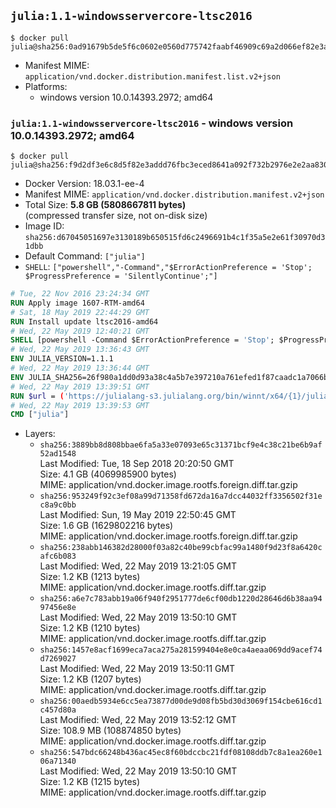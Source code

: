 ## `julia:1.1-windowsservercore-ltsc2016`

```console
$ docker pull julia@sha256:0ad91679b5de5f6c0602e0560d775742faabf46909c69a2d066ef82e3ad78bb4
```

-	Manifest MIME: `application/vnd.docker.distribution.manifest.list.v2+json`
-	Platforms:
	-	windows version 10.0.14393.2972; amd64

### `julia:1.1-windowsservercore-ltsc2016` - windows version 10.0.14393.2972; amd64

```console
$ docker pull julia@sha256:f9d2df3e6c8d5f82e3addd76fbc3eced8641a092f732b2976e2e2aa830242a8a
```

-	Docker Version: 18.03.1-ee-4
-	Manifest MIME: `application/vnd.docker.distribution.manifest.v2+json`
-	Total Size: **5.8 GB (5808667811 bytes)**  
	(compressed transfer size, not on-disk size)
-	Image ID: `sha256:d67045051697e3130189b650515fd6c2496691b4c1f35a5e2e61f30970d31dbb`
-	Default Command: `["julia"]`
-	`SHELL`: `["powershell","-Command","$ErrorActionPreference = 'Stop'; $ProgressPreference = 'SilentlyContinue';"]`

```dockerfile
# Tue, 22 Nov 2016 23:24:34 GMT
RUN Apply image 1607-RTM-amd64
# Sat, 18 May 2019 22:44:29 GMT
RUN Install update ltsc2016-amd64
# Wed, 22 May 2019 12:40:21 GMT
SHELL [powershell -Command $ErrorActionPreference = 'Stop'; $ProgressPreference = 'SilentlyContinue';]
# Wed, 22 May 2019 13:36:43 GMT
ENV JULIA_VERSION=1.1.1
# Wed, 22 May 2019 13:36:44 GMT
ENV JULIA_SHA256=26f980a1dd0d93a38c4a5b7e397210a761efed1f87caadc1a7066bb8ab12efab
# Wed, 22 May 2019 13:39:51 GMT
RUN $url = ('https://julialang-s3.julialang.org/bin/winnt/x64/{1}/julia-{0}-win64.exe' -f $env:JULIA_VERSION, ($env:JULIA_VERSION.Split('.')[0..1] -Join '.'));         Write-Host ('Downloading {0} ...' -f $url);         [Net.ServicePointManager]::SecurityProtocol = [Net.SecurityProtocolType]::Tls12;         Invoke-WebRequest -Uri $url -OutFile 'julia.exe';                 Write-Host ('Verifying sha256 ({0}) ...' -f $env:JULIA_SHA256);         if ((Get-FileHash julia.exe -Algorithm sha256).Hash -ne $env:JULIA_SHA256) {                 Write-Host 'FAILED!';                 exit 1;         };                 Write-Host 'Installing ...';         Start-Process -Wait -NoNewWindow                 -FilePath '.\julia.exe'                 -ArgumentList @(                         '/S',                         '/D=C:\julia'                 );                 Write-Host 'Updating PATH ...';         $env:PATH = 'C:\julia\bin;' + $env:PATH;         [Environment]::SetEnvironmentVariable('PATH', $env:PATH, [EnvironmentVariableTarget]::Machine);                 Write-Host 'Verifying install ("julia --version") ...';         julia --version;                 Write-Host 'Removing ...';         Remove-Item julia.exe -Force;                 Write-Host 'Complete.'
# Wed, 22 May 2019 13:39:53 GMT
CMD ["julia"]
```

-	Layers:
	-	`sha256:3889bb8d808bbae6fa5a33e07093e65c31371bcf9e4c38c21be6b9af52ad1548`  
		Last Modified: Tue, 18 Sep 2018 20:20:50 GMT  
		Size: 4.1 GB (4069985900 bytes)  
		MIME: application/vnd.docker.image.rootfs.foreign.diff.tar.gzip
	-	`sha256:953249f92c3ef08a99d71358fd672da16a7dcc44032ff3356502f31ec8a9c0bb`  
		Last Modified: Sun, 19 May 2019 22:50:45 GMT  
		Size: 1.6 GB (1629802216 bytes)  
		MIME: application/vnd.docker.image.rootfs.foreign.diff.tar.gzip
	-	`sha256:238abb146382d28000f03a82c40be99cbfac99a1480f9d23f8a6420cafc6b083`  
		Last Modified: Wed, 22 May 2019 13:21:05 GMT  
		Size: 1.2 KB (1213 bytes)  
		MIME: application/vnd.docker.image.rootfs.diff.tar.gzip
	-	`sha256:a6e7c783abb19a06f940f2951777de6cf00db1220d28646d6b38aa9497456e8e`  
		Last Modified: Wed, 22 May 2019 13:50:10 GMT  
		Size: 1.2 KB (1210 bytes)  
		MIME: application/vnd.docker.image.rootfs.diff.tar.gzip
	-	`sha256:1457e8acf1699eca7aca275a281599404e8e0ca4aeaa069dd9acef74d7269027`  
		Last Modified: Wed, 22 May 2019 13:50:11 GMT  
		Size: 1.2 KB (1207 bytes)  
		MIME: application/vnd.docker.image.rootfs.diff.tar.gzip
	-	`sha256:00aedb5934e6cc5ea73877d00de9d08fb5bd30d3069f154cbe616cd1c457d80a`  
		Last Modified: Wed, 22 May 2019 13:52:12 GMT  
		Size: 108.9 MB (108874850 bytes)  
		MIME: application/vnd.docker.image.rootfs.diff.tar.gzip
	-	`sha256:547bdc66248b436ac45ec8f60bdccbc21fdf08108ddb7c8a1ea260e106a71340`  
		Last Modified: Wed, 22 May 2019 13:50:10 GMT  
		Size: 1.2 KB (1215 bytes)  
		MIME: application/vnd.docker.image.rootfs.diff.tar.gzip
